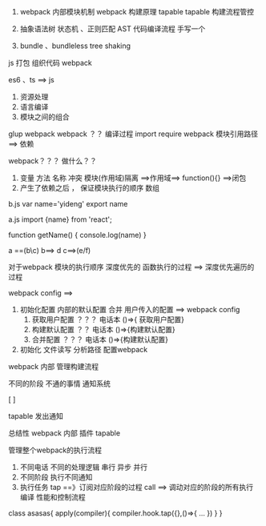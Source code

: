 1. webpack 内部模块机制 
    webpack 构建原理 tapable 
    tapable 构建流程管控 

2. 抽象语法树 
    状态机 、正则匹配 AST
    代码编译流程
    手写一个 
3. bundle 、bundleless
    tree shaking 

js  打包 组织代码 
webpack

es6 、ts ==> js
1. 资源处理
2. 语言编译 
3. 模块之间的组合

glup  webpack 
webpack ？？ 编译过程 import require 
webpack 模块引用路径 ==> 依赖 

webpack？？？ 做什么？？

1. 变量 方法 名称 冲突   模块(作用域)隔离  ==>作用域==> function(){} ==>闭包
2. 产生了依赖之后 ， 保证模块执行的顺序    数组


b.js 
var name='yideng'
export name


a.js
import {name} from 'react';

function getName() {
    console.log(name)
}


a ==(b\c)
b==> d 
c==>(e/f)

对于webpack 模块的执行顺序 
深度优先的  函数执行的过程  ==> 深度优先遍历的过程



webpack 
    config  ==> 

1. 初始化配置 
    内部的默认配置 合并 用户传入的配置 ==> webpack config
    1. 获取用户配置  ？？？  电话本     ()=>{ 获取用户配置}
    2. 构建默认配置 ？？ 电话本    ()=>{构建默认配置}
    3. 合并配置  ？？？  电话本  ()=>{构建默认配置}
2.  初始化 文件读写 分析路径 配置webpack 

webpack 内部 管理构建流程 

不同的阶段 不通的事情 
通知系统

[  ]

tapable 发出通知  



总结性 webpack 内部 插件  tapable

 管理整个webpack的执行流程
 1. 不同电话 不同的处理逻辑  串行 异步 并行 
 2. 不同阶段 执行不同通知 
 3. 执行任务 
 tap ==》订阅对应阶段的过程 
 call ==> 调动对应的阶段的所有执行 
    编译  性能和控制流程



class asasas{
    apply(compiler){
        compiler.hook.tap({},()=>{
            ...
        })
    }
}


